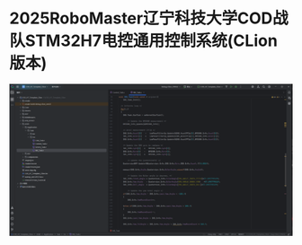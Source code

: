 # 2025RoboMaster辽宁科技大学COD战队STM32H7电控通用控制系统(CLion版本)
![](Image/3837fa95ecbdd0c90e41e54d150a1cf6.png)
